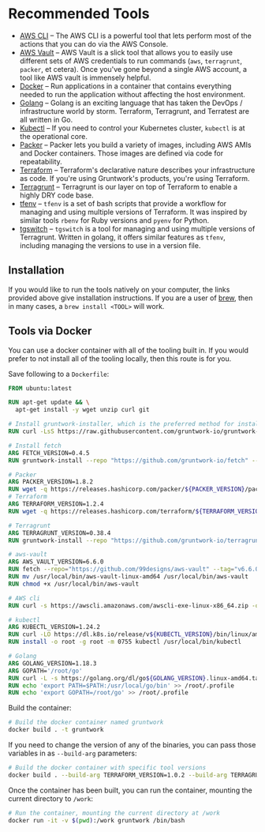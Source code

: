 # Recommended Tools

* [AWS CLI](https://aws.amazon.com/cli/) – The AWS CLI is a powerful tool that lets perform most of the actions that you can do via the AWS Console.
* [AWS Vault](https://github.com/99designs/aws-vault#installing) – AWS Vault is a slick tool that allows you to easily use different sets of AWS credentials to run commands (`aws`, `terragrunt`, `packer`, et cetera). Once you've gone beyond a single AWS account, a tool like AWS vault is immensely helpful.
* [Docker](https://www.docker.com/get-started) – Run applications in a container that contains everything needed to run the application without affecting the host environment.
* [Golang](https://go.dev/dl/) – Golang is an exciting language that has taken the DevOps / infrastructure world by storm. Terraform, Terragrunt, and Terratest are all written in Go.
* [Kubectl](https://kubernetes.io/docs/tasks/tools/) – If you need to control your Kubernetes cluster, `kubectl` is at the operational core.
* [Packer](https://www.packer.io/downloads) – Packer lets you build a variety of images, including AWS AMIs and Docker containers. Those images are defined via code for repeatability.
* [Terraform](https://www.terraform.io/downloads) – Terraform's declarative nature describes your infrastructure as code. If you're using Gruntwork's products, you're using Terraform.
* [Terragrunt](https://terragrunt.gruntwork.io/docs/getting-started/install/) – Terragrunt is our layer on top of Terraform to enable a highly DRY code base.
* [tfenv](https://github.com/tfutils/tfenv#installation) – `tfenv` is a set of bash scripts that provide a workflow for managing and using multiple versions of Terraform. It was inspired by similar tools `rbenv` for Ruby versions and `pyenv` for Python.
* [tgswitch](https://github.com/warrensbox/tgswitch#installation) – `tgswitch` is a tool for managing and using multiple versions of Terragrunt. Written in golang, it offers similar features as `tfenv`, including managing the versions to use in a version file.

## Installation

If you would like to run the tools natively on your computer, the links provided above give installation instructions. If you are a user of [brew](https://brew.sh/), then in many cases, a `brew install <TOOL>` will work.

## Tools via Docker

You can use a docker container with all of the tooling built in. If you would prefer to not install all of the tooling locally, then this route is for you.

Save following to a `Dockerfile`:

```dockerfile title="Dockerfile"
FROM ubuntu:latest

RUN apt-get update && \
  apt-get install -y wget unzip curl git

# Install gruntwork-installer, which is the preferred method for installing Gruntwork binaries and modules
RUN curl -LsS https://raw.githubusercontent.com/gruntwork-io/gruntwork-installer/v0.0.38/bootstrap-gruntwork-installer.sh | bash /dev/stdin --version v0.0.38 --no-sudo true

# Install fetch 
ARG FETCH_VERSION=0.4.5
RUN gruntwork-install --repo "https://github.com/gruntwork-io/fetch" --binary-name "fetch" --tag v${FETCH_VERSION} --no-sudo true 

# Packer
ARG PACKER_VERSION=1.8.2
RUN wget -q https://releases.hashicorp.com/packer/${PACKER_VERSION}/packer_${PACKER_VERSION}_linux_amd64.zip && unzip packer_${PACKER_VERSION}_linux_amd64.zip && mv packer /usr/local/bin
# Terraform
ARG TERRAFORM_VERSION=1.2.4
RUN wget -q https://releases.hashicorp.com/terraform/${TERRAFORM_VERSION}/terraform_${TERRAFORM_VERSION}_linux_amd64.zip && unzip terraform_${TERRAFORM_VERSION}_linux_amd64.zip && mv terraform /usr/local/bin

# Terragrunt
ARG TERRAGRUNT_VERSION=0.38.4
RUN gruntwork-install --repo "https://github.com/gruntwork-io/terragrunt" --binary-name "terragrunt" --tag v${TERRAGRUNT_VERSION} --no-sudo true

# aws-vault
ARG AWS_VAULT_VERSION=6.6.0
RUN fetch --repo="https://github.com/99designs/aws-vault" --tag="v6.6.0" --release-asset="aws-vault-linux-amd64" /usr/local/bin/
RUN mv /usr/local/bin/aws-vault-linux-amd64 /usr/local/bin/aws-vault
RUN chmod +x /usr/local/bin/aws-vault

# AWS cli
RUN curl -s https://awscli.amazonaws.com/awscli-exe-linux-x86_64.zip -o aws_cli.zip && unzip aws_cli.zip && ./aws/install

# kubectl
ARG KUBECTL_VERSION=1.24.2
RUN curl -LO https://dl.k8s.io/release/v${KUBECTL_VERSION}/bin/linux/amd64/kubectl
RUN install -o root -g root -m 0755 kubectl /usr/local/bin/kubectl

# Golang
ARG GOLANG_VERSION=1.18.3
ARG GOPATH='/root/go'
RUN curl -L -s https://golang.org/dl/go${GOLANG_VERSION}.linux-amd64.tar.gz -o go.tar.gz && rm -rf /usr/local/go && tar -C /usr/local -xzf go.tar.gz
RUN echo 'export PATH=$PATH:/usr/local/go/bin' >> /root/.profile
RUN echo 'export GOPATH=/root/go' >> /root/.profile
```

Build the container:

```bash
# Build the docker container named gruntwork
docker build . -t gruntwork
```

If you need to change the version of any of the binaries, you can pass those variables in as `--build-arg` parameters:

```bash
# Build the docker container with specific tool versions
docker build . --build-arg TERRAFORM_VERSION=1.0.2 --build-arg TERRAGRUNT_VERSION=0.31.0 -t gruntwork
```

Once the container has been built, you can run the container, mounting the current directory to `/work`:

```bash
# Run the container, mounting the current directory at /work
docker run -it -v $(pwd):/work gruntwork /bin/bash
```


<!-- ##DOCS-SOURCER-START
{"sourcePlugin":"local-copier","hash":"7f188f772b0e347ce8651e40270ce141"}
##DOCS-SOURCER-END -->

